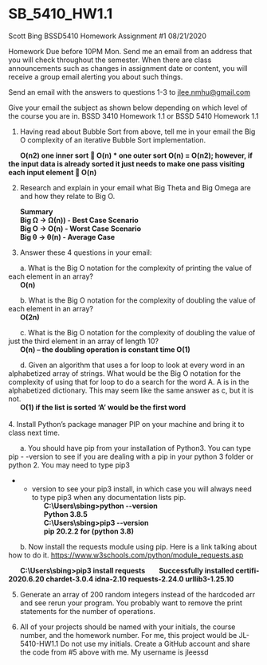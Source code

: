 # SB_5410_HW1.1
Scott Bing BSSD5410 Homework Assignment #1
08/21/2020

Homework Due before 10PM Mon.
Send me an email from an address that you will check throughout the semester. When there are class announcements such as changes in assignment date or content, you will receive a group email alerting you about such things.

Send an email with the answers to questions 1-3 to jlee.nmhu@gmail.com

Give your email the subject as shown below depending on which level of the course you are in.
BSSD 3410 Homework 1.1 or
BSSD 5410 Homework 1.1

1.	Having read about Bubble Sort from above, tell me in your email the Big O complexity of an iterative Bubble Sort implementation.

&nbsp;&nbsp;&nbsp;&nbsp;&nbsp;&nbsp;**O(n2) one inner sort  O(n) * one outer sort O(n) = O(n2); however, if the input data is already sorted it just needs to make one pass visiting each input element  	O(n)**

2.	Research and explain in your email what Big Theta and Big Omega are and how they relate to Big O.

&nbsp;&nbsp;&nbsp;&nbsp;&nbsp;&nbsp;**Summary**<br>
&nbsp;&nbsp;&nbsp;&nbsp;&nbsp;&nbsp;**Big Ω &rarr; Ω(n)) - Best Case Scenario**<br>
&nbsp;&nbsp;&nbsp;&nbsp;&nbsp;&nbsp;**Big O &rarr; O(n) - Worst Case Scenario**<br>
&nbsp;&nbsp;&nbsp;&nbsp;&nbsp;&nbsp;**Big θ &rarr; θ(n)  - Average Case**<br>

3.	Answer these 4 questions in your email:

&nbsp;&nbsp;&nbsp;&nbsp;&nbsp;&nbsp;a.	What is the Big O notation for the complexity of printing the value of each element in an array?<br>
	&nbsp;&nbsp;&nbsp;&nbsp;&nbsp;&nbsp;**__O(n)__**

&nbsp;&nbsp;&nbsp;&nbsp;&nbsp;&nbsp;b.	What is the Big O notation for the complexity of doubling the value of each element in an array?<br>
	&nbsp;&nbsp;&nbsp;&nbsp;&nbsp;&nbsp;**__O(2n)__**

&nbsp;&nbsp;&nbsp;&nbsp;&nbsp;&nbsp;c.	What is the Big O notation for the complexity of doubling the value of just the third element in an array of length 10?<br>
	&nbsp;&nbsp;&nbsp;&nbsp;&nbsp;&nbsp;**__O(n) – the doubling operation is constant time O(1)__**

&nbsp;&nbsp;&nbsp;&nbsp;&nbsp;&nbsp;d.	Given an algorithm that uses a for loop to look at every word in an alphabetized array of strings. What would be the Big O notation for the complexity of using that for loop to do a search for the word A. A is in the alphabetized dictionary. This may seem like the same answer as c, but it is not.<br>
	&nbsp;&nbsp;&nbsp;&nbsp;&nbsp;&nbsp;**O(1)  if the list is sorted ‘A’ would be the first word**<br><br>
4.	Install Python’s package manager PIP on your machine and bring it to class next time.

&nbsp;&nbsp;&nbsp;&nbsp;&nbsp;&nbsp;a.	You should have pip from your installation of Python3.  You can type pip - -version to see if you are dealing with a pip in your python 3 folder or python 2. You may need to type pip3
- - version to see your pip3 install, in which case you will always need to type pip3 when any documentation lists pip.
	&nbsp;&nbsp;&nbsp;&nbsp;&nbsp;&nbsp;**C:\Users\sbing>python --version**<br>
	&nbsp;&nbsp;&nbsp;&nbsp;&nbsp;&nbsp;**Python 3.8.5**<br>
	&nbsp;&nbsp;&nbsp;&nbsp;&nbsp;&nbsp;**C:\Users\sbing>pip3 --version**<Br>
	&nbsp;&nbsp;&nbsp;&nbsp;&nbsp;&nbsp;**pip 20.2.2 for (python 3.8)**<br>

&nbsp;&nbsp;&nbsp;&nbsp;&nbsp;&nbsp;b.	Now install the requests module using pip. Here is a link talking about how to do it.
https://www.w3schools.com/python/module_requests.asp

&nbsp;&nbsp;&nbsp;&nbsp;&nbsp;&nbsp;**C:\Users\sbing>pip3 install requests**
&nbsp;&nbsp;&nbsp;&nbsp;&nbsp;&nbsp;**Successfully installed certifi-2020.6.20 chardet-3.0.4 idna-2.10 requests-2.24.0 urllib3-1.25.10**


5.	Generate an array of 200 random integers instead of the hardcoded arr and see rerun your program. You probably want to remove the print statements for the number of operations.

6.	All of your projects should be named with your initials, the course number, and the homework number. For me, this project would be JL-5410-HW1.1 Do not use my initials. Create a GitHub account and share the code from #5 above with me. My username is jleessd

